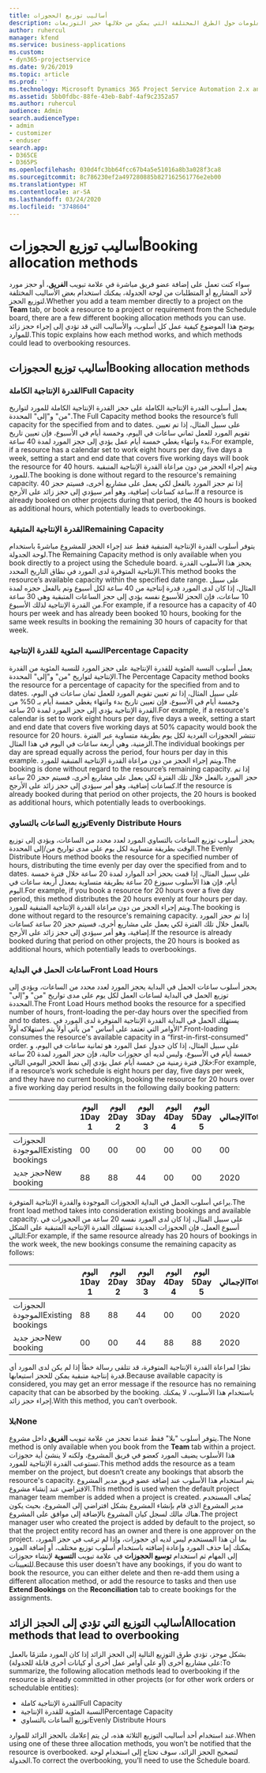 ```yaml
---
title: أساليب توزيع الحجوزات
description: يقدم هذا الموضوع معلومات حول الطرق المختلفة التي يمكن من خلالها حجز التوزيعات.
author: ruhercul
manager: kfend
ms.service: business-applications
ms.custom:
- dyn365-projectservice
ms.date: 9/26/2019
ms.topic: article
ms.prod: ''
ms.technology: Microsoft Dynamics 365 Project Service Automation 2.x and 3.x
ms.assetid: 5bb0fdbc-88fe-43eb-8abf-4af9c2352a57
ms.author: ruhercul
audience: Admin
search.audienceType:
- admin
- customizer
- enduser
search.app:
- D365CE
- D365PS
ms.openlocfilehash: 030d4fc3bb64fcc67b4a5e51016a8b3a028f3ca8
ms.sourcegitcommit: 8c786230ef2a497280885b827162561776e2eb00
ms.translationtype: HT
ms.contentlocale: ar-SA
ms.lasthandoff: 03/24/2020
ms.locfileid: "3748604"
---
```

# <a name="booking-allocation-methods"></a><span data-ttu-id="5db1f-103">أساليب توزيع الحجوزات</span><span class="sxs-lookup"><span data-stu-id="5db1f-103">Booking allocation methods</span></span>

<span data-ttu-id="5db1f-104">سواء كنت تعمل على إضافة عضو فريق مباشرة في علامة تبويب **الفريق**، أو حجز مورد لأحد المشاريع أو المتطلبات من لوحة الجدولة، يمكنك استخدام بعض الأساليب المختلفة لتوزيع الحجز.</span><span class="sxs-lookup"><span data-stu-id="5db1f-104">Whether you add a team member directly to a project on the **Team** tab, or book a resource to a project or requirement from the Schedule board, there are a few different booking allocation methods you can use.</span></span> <span data-ttu-id="5db1f-105">يوضح هذا الموضوع كيفية عمل كل أسلوب، والأساليب التي قد تؤدي إلى إجراء حجز زائد للموارد.</span><span class="sxs-lookup"><span data-stu-id="5db1f-105">This topic explains how each method works, and which methods could lead to overbooking resources.</span></span>

## <a name="booking-allocation-methods"></a><span data-ttu-id="5db1f-106">أساليب توزيع الحجوزات</span><span class="sxs-lookup"><span data-stu-id="5db1f-106">Booking allocation methods</span></span>

### <a name="full-capacity"></a><span data-ttu-id="5db1f-107">القدرة الإنتاجية الكاملة</span><span class="sxs-lookup"><span data-stu-id="5db1f-107">Full Capacity</span></span> 
<span data-ttu-id="5db1f-108">يعمل أسلوب القدرة الإنتاجية الكاملة على حجز القدرة الإنتاجية الكاملة للمورد لتواريخ "من" و"إلى" المحددة.</span><span class="sxs-lookup"><span data-stu-id="5db1f-108">The Full Capacity method books the resource’s full capacity for the specified from and to dates.</span></span> <span data-ttu-id="5db1f-109">على سبيل المثال، إذا تم تعيين تقويم المورد للعمل ثماني ساعات في اليوم، وخمسة أيام في الأسبوع، فإن تعيين تاريخ بدء وانتهاء يغطي خمسة أيام عمل يؤدي إلى حجز المورد لمدة 40 ساعة.</span><span class="sxs-lookup"><span data-stu-id="5db1f-109">For example, if a resource has a calendar set to work eight hours per day, five days a week, setting a start and end date that covers five working days will book the resource for 40 hours.</span></span> <span data-ttu-id="5db1f-110">ويتم إجراء الحجز من دون مراعاة القدرة الإنتاجية المتبقية للمورد.</span><span class="sxs-lookup"><span data-stu-id="5db1f-110">The booking is done without regard to the resource's remaining capacity.</span></span> <span data-ttu-id="5db1f-111">إذا تم حجز المورد بالفعل لكي يعمل على مشاريع أخرى، فسيتم حجز 40 ساعة كساعات إضافية، وهو أمر سيؤدي إلى حجز زائد على الأرجح.</span><span class="sxs-lookup"><span data-stu-id="5db1f-111">If a resource is already booked on other projects during that period, the 40 hours is booked as additional hours, which potentially leads to overbookings.</span></span>

### <a name="remaining-capacity"></a><span data-ttu-id="5db1f-112">القدرة الإنتاجية المتبقية</span><span class="sxs-lookup"><span data-stu-id="5db1f-112">Remaining Capacity</span></span>
<span data-ttu-id="5db1f-113">يتوفر أسلوب القدرة الإنتاجية المتبقية فقط عند إجراء الحجز للمشروع مباشرةً باستخدام لوحة الجدولة.</span><span class="sxs-lookup"><span data-stu-id="5db1f-113">The Remaining Capacity method is only available when you book directly to a project using the Schedule board.</span></span> <span data-ttu-id="5db1f-114">يحجز هذا الأسلوب القدرة الإنتاجية المتوفرة لدى المورد في نطاق التاريخ المحدد.</span><span class="sxs-lookup"><span data-stu-id="5db1f-114">This method books the resource’s available capacity within the specified date range.</span></span> <span data-ttu-id="5db1f-115">على سبيل المثال، إذا كان لدى المورد قدرة إنتاجية من 40 ساعة لكل أسبوع وتم بالفعل حجزه لمدة 10 ساعات، فإن الحجز للأسبوع نفسه يؤدي إلى حجز الساعات المتبقية وهي 30 ساعة من القدرة الإنتاجية لذلك الأسبوع.</span><span class="sxs-lookup"><span data-stu-id="5db1f-115">For example, if a resource has a capacity of 40 hours per week and has already been booked 10 hours, booking for the same week results in booking the remaining 30 hours of capacity for that week.</span></span>

### <a name="percentage-capacity"></a><span data-ttu-id="5db1f-116">النسبة المئوية للقدرة الإنتاجية</span><span class="sxs-lookup"><span data-stu-id="5db1f-116">Percentage Capacity</span></span>
<span data-ttu-id="5db1f-117">يعمل أسلوب النسبة المئوية للقدرة الإنتاجية‬ على حجز المورد للنسبة المئوية من القدرة الإنتاجية لتواريخ "من" و"إلى" المحددة.</span><span class="sxs-lookup"><span data-stu-id="5db1f-117">The Percentage Capacity method books the resource for a percentage of capacity for the specified from and to dates.</span></span> <span data-ttu-id="5db1f-118">على سبيل المثال، إذا تم تعيين تقويم المورد للعمل ثمان ساعات في اليوم، وخمسة أيام في الأسبوع، فإن تعيين تاريخ بدء وانتهاء يغطي خمسة أيام بـ 50% من القدرة الإنتاجية يؤدي إلى حجز المورد لمدة 20 ساعة.</span><span class="sxs-lookup"><span data-stu-id="5db1f-118">For example, if a resource's calendar is set to work eight hours per day, five days a week, setting a start and end date that covers five working days at 50% capacity would book the resource for 20 hours.</span></span> <span data-ttu-id="5db1f-119">تنتشر الحجوزات الفردية لكل يوم بطريقة متساوية عبر الفترة الزمنية، وهي أربعة ساعات في اليوم في هذا المثال.</span><span class="sxs-lookup"><span data-stu-id="5db1f-119">The individual bookings per day are spread equally across the period, four hours per day in this example.</span></span> <span data-ttu-id="5db1f-120">ويتم إجراء الحجز من دون مراعاة القدرة الإنتاجية المتبقية للمورد.</span><span class="sxs-lookup"><span data-stu-id="5db1f-120">The booking is done without regard to the resource’s remaining capacity.</span></span> <span data-ttu-id="5db1f-121">إذا تم حجز المورد بالفعل خلال تلك الفترة لكي يعمل على مشاريع أخرى، فسيتم حجز 20 ساعة كساعات إضافية، وهو أمر سيؤدي إلى حجز زائد على الأرجح.</span><span class="sxs-lookup"><span data-stu-id="5db1f-121">If the resource is already booked during that period on other projects, the 20 hours is booked as additional hours, which potentially leads to overbookings.</span></span>

### <a name="evenly-distribute-hours"></a><span data-ttu-id="5db1f-122">توزيع الساعات بالتساوي‬</span><span class="sxs-lookup"><span data-stu-id="5db1f-122">Evenly Distribute Hours</span></span>
<span data-ttu-id="5db1f-123">يحجز أسلوب توزيع الساعات بالتساوي المورد لعدد محدد من الساعات، ويؤدي إلى توزيع الوقت بطريقة متساوية لكل يوم على مدى تواريخ من/إلى المحددة.‬</span><span class="sxs-lookup"><span data-stu-id="5db1f-123">The Evenly Distribute Hours method books the resource for a specified number of hours, distributing the time evenly per day over the specified from and to dates.</span></span> <span data-ttu-id="5db1f-124">على سبيل المثال، إذا قمت بحجز أحد الموارد لمدة 20 ساعة خلال فترة خمسة أيام، فإن هذا الأسلوب سيوزع 20 ساعة بطريقة متساوية بمعدل أربعة ساعات في اليوم.</span><span class="sxs-lookup"><span data-stu-id="5db1f-124">For example, if you book a resource for 20 hours over a five day period, this method distributes the 20 hours evenly at four hours per day.</span></span> <span data-ttu-id="5db1f-125">ويتم إجراء الحجز من دون مراعاة القدرة الإنتاجية المتبقية للمورد.</span><span class="sxs-lookup"><span data-stu-id="5db1f-125">The booking is done without regard to the resource's remaining capacity.</span></span> <span data-ttu-id="5db1f-126">إذا تم حجز المورد بالفعل خلال تلك الفترة لكي يعمل على مشاريع أخرى، فسيتم حجز 20 ساعة كساعات إضافية، وهو أمر سيؤدي إلى حجز زائد على الأرجح.</span><span class="sxs-lookup"><span data-stu-id="5db1f-126">If the resource is already booked during that period on other projects, the 20 hours is booked as additional hours, which potentially leads to overbookings.</span></span>

### <a name="front-load-hours"></a><span data-ttu-id="5db1f-127">ساعات الحمل في البداية</span><span class="sxs-lookup"><span data-stu-id="5db1f-127">Front Load Hours</span></span>
<span data-ttu-id="5db1f-128">يحجز أسلوب ساعات الحمل في البداية‬ يحجز المورد لعدد محدد من الساعات، ويؤدي إلى توزيع الحمل في البداية لساعات العمل لكل يوم على مدى تواريخ "من" و"إلى" المحددة.‬</span><span class="sxs-lookup"><span data-stu-id="5db1f-128">The Front Load Hours method books the resource for a specified number of hours, front-loading the per-day hours over the specified from and to dates.</span></span> <span data-ttu-id="5db1f-129">يستهلك الحمل في البداية القدرة الإنتاجية المتوفرة لدى المورد في الأوامر التي تعتمد على أساس "من يأتي أولاً يتم استهلاكه أولاً".</span><span class="sxs-lookup"><span data-stu-id="5db1f-129">Front-loading consumes the resource's available capacity in a “first-in-first-consumed” order.</span></span> <span data-ttu-id="5db1f-130">على سبيل المثال، إذا كان جدول عمل المورد هو ثمانية ساعات في اليوم، و خمسة أيام في الأسبوع، وليس لديه أي حجوزات حالية، فإن حجز المورد لمدة 20 ساعة خلال فترة زمنية من خمسة أيام عمل يؤدي إلى نمط الحجز اليومي التالي:</span><span class="sxs-lookup"><span data-stu-id="5db1f-130">For example, if a resource’s work schedule is eight hours per day, five days per week, and they have no current bookings, booking the resource for 20 hours over a five working day period results in the following daily booking pattern:</span></span> 

|                           |    <span data-ttu-id="5db1f-131">اليوم 1</span><span class="sxs-lookup"><span data-stu-id="5db1f-131">Day 1</span></span>    |    <span data-ttu-id="5db1f-132">اليوم 2</span><span class="sxs-lookup"><span data-stu-id="5db1f-132">Day 2</span></span>    |    <span data-ttu-id="5db1f-133">اليوم 3</span><span class="sxs-lookup"><span data-stu-id="5db1f-133">Day 3</span></span>    |    <span data-ttu-id="5db1f-134">اليوم 4</span><span class="sxs-lookup"><span data-stu-id="5db1f-134">Day 4</span></span>    |    <span data-ttu-id="5db1f-135">اليوم 5</span><span class="sxs-lookup"><span data-stu-id="5db1f-135">Day 5</span></span>    |    <span data-ttu-id="5db1f-136">الإجمالي</span><span class="sxs-lookup"><span data-stu-id="5db1f-136">Total</span></span>    |
|---------------------------|-------------|-------------|-------------|-------------|-------------|-------------|
|    <span data-ttu-id="5db1f-137">الحجوزات الموجودة</span><span class="sxs-lookup"><span data-stu-id="5db1f-137">Existing   bookings</span></span>    |    <span data-ttu-id="5db1f-138">0</span><span class="sxs-lookup"><span data-stu-id="5db1f-138">0</span></span>        |    <span data-ttu-id="5db1f-139">0</span><span class="sxs-lookup"><span data-stu-id="5db1f-139">0</span></span>        |    <span data-ttu-id="5db1f-140">0</span><span class="sxs-lookup"><span data-stu-id="5db1f-140">0</span></span>        |    <span data-ttu-id="5db1f-141">0</span><span class="sxs-lookup"><span data-stu-id="5db1f-141">0</span></span>        |    <span data-ttu-id="5db1f-142">0</span><span class="sxs-lookup"><span data-stu-id="5db1f-142">0</span></span>        |    <span data-ttu-id="5db1f-143">0</span><span class="sxs-lookup"><span data-stu-id="5db1f-143">0</span></span>        |
|    <span data-ttu-id="5db1f-144">حجز جديد</span><span class="sxs-lookup"><span data-stu-id="5db1f-144">New   booking</span></span>          |    <span data-ttu-id="5db1f-145">8</span><span class="sxs-lookup"><span data-stu-id="5db1f-145">8</span></span>        |    <span data-ttu-id="5db1f-146">8</span><span class="sxs-lookup"><span data-stu-id="5db1f-146">8</span></span>        |    <span data-ttu-id="5db1f-147">4</span><span class="sxs-lookup"><span data-stu-id="5db1f-147">4</span></span>        |    <span data-ttu-id="5db1f-148">0</span><span class="sxs-lookup"><span data-stu-id="5db1f-148">0</span></span>        |    <span data-ttu-id="5db1f-149">0</span><span class="sxs-lookup"><span data-stu-id="5db1f-149">0</span></span>        |    <span data-ttu-id="5db1f-150">20</span><span class="sxs-lookup"><span data-stu-id="5db1f-150">20</span></span>       |

<span data-ttu-id="5db1f-151">يراعي أسلوب الحمل في البداية الحجوزات الموجودة والقدرة الإنتاجية المتوفرة.</span><span class="sxs-lookup"><span data-stu-id="5db1f-151">The front load method takes into consideration existing bookings and available capacity.</span></span> <span data-ttu-id="5db1f-152">على سبيل المثال، إذا كان لدى المورد نفسه 20 ساعة من الحجوزات في أسبوع العمل، فإن الحجوزات الجديدة تستهلك القدرة الإنتاجية المتبقية على الشكل التالي:</span><span class="sxs-lookup"><span data-stu-id="5db1f-152">For example, if the same resource already has 20 hours of bookings in the work week, the new bookings consume the remaining capacity as follows:</span></span>

|                     | <span data-ttu-id="5db1f-153">اليوم 1</span><span class="sxs-lookup"><span data-stu-id="5db1f-153">Day 1</span></span> | <span data-ttu-id="5db1f-154">اليوم 2</span><span class="sxs-lookup"><span data-stu-id="5db1f-154">Day 2</span></span> | <span data-ttu-id="5db1f-155">اليوم 3</span><span class="sxs-lookup"><span data-stu-id="5db1f-155">Day 3</span></span> | <span data-ttu-id="5db1f-156">اليوم 4</span><span class="sxs-lookup"><span data-stu-id="5db1f-156">Day 4</span></span> | <span data-ttu-id="5db1f-157">اليوم 5</span><span class="sxs-lookup"><span data-stu-id="5db1f-157">Day 5</span></span> | <span data-ttu-id="5db1f-158">الإجمالي</span><span class="sxs-lookup"><span data-stu-id="5db1f-158">Total</span></span> |
|---------------------|-------|-------|-------|-------|-------|-------|
| <span data-ttu-id="5db1f-159">الحجوزات الموجودة</span><span class="sxs-lookup"><span data-stu-id="5db1f-159">Existing   bookings</span></span> | <span data-ttu-id="5db1f-160">8</span><span class="sxs-lookup"><span data-stu-id="5db1f-160">8</span></span>     | <span data-ttu-id="5db1f-161">8</span><span class="sxs-lookup"><span data-stu-id="5db1f-161">8</span></span>     | <span data-ttu-id="5db1f-162">4</span><span class="sxs-lookup"><span data-stu-id="5db1f-162">4</span></span>     | <span data-ttu-id="5db1f-163">0</span><span class="sxs-lookup"><span data-stu-id="5db1f-163">0</span></span>     | <span data-ttu-id="5db1f-164">0</span><span class="sxs-lookup"><span data-stu-id="5db1f-164">0</span></span>     | <span data-ttu-id="5db1f-165">20</span><span class="sxs-lookup"><span data-stu-id="5db1f-165">20</span></span>    |
| <span data-ttu-id="5db1f-166">حجز جديد</span><span class="sxs-lookup"><span data-stu-id="5db1f-166">New   booking</span></span>       | <span data-ttu-id="5db1f-167">0</span><span class="sxs-lookup"><span data-stu-id="5db1f-167">0</span></span>     | <span data-ttu-id="5db1f-168">0</span><span class="sxs-lookup"><span data-stu-id="5db1f-168">0</span></span>     | <span data-ttu-id="5db1f-169">4</span><span class="sxs-lookup"><span data-stu-id="5db1f-169">4</span></span>     | <span data-ttu-id="5db1f-170">8</span><span class="sxs-lookup"><span data-stu-id="5db1f-170">8</span></span>     | <span data-ttu-id="5db1f-171">8</span><span class="sxs-lookup"><span data-stu-id="5db1f-171">8</span></span>     | <span data-ttu-id="5db1f-172">20</span><span class="sxs-lookup"><span data-stu-id="5db1f-172">20</span></span>    |

<span data-ttu-id="5db1f-173">نظرًا لمراعاة القدرة الإنتاجية المتوفرة، قد تتلقى رسالة خطأ إذا لم يكن لدى المورد أي قدرة إنتاجية متبقية يمكن للحجز استيعابها.</span><span class="sxs-lookup"><span data-stu-id="5db1f-173">Because available capacity is considered, you may get an error message if the resource has no remaining capacity that can be absorbed by the booking.</span></span> <span data-ttu-id="5db1f-174">باستخدام هذا الأسلوب، لا يمكنك إجراء حجز زائد.</span><span class="sxs-lookup"><span data-stu-id="5db1f-174">With this method, you can’t overbook.</span></span>

### <a name="none"></a><span data-ttu-id="5db1f-175">بلا</span><span class="sxs-lookup"><span data-stu-id="5db1f-175">None</span></span>
<span data-ttu-id="5db1f-176">يتوفر أسلوب "بلا" فقط عندما تحجز من علامة تبويب **الفريق** داخل مشروع.</span><span class="sxs-lookup"><span data-stu-id="5db1f-176">The None method is only available when you book from the **Team** tab within a project.</span></span> <span data-ttu-id="5db1f-177">هذا الأسلوب يضيف المورد كعضو في فريق المشروع، ولكنه لا ينشئ أية حجوزات تستوعب القدرة الإنتاجية للمورد.</span><span class="sxs-lookup"><span data-stu-id="5db1f-177">This method adds the resource as a team member on the project, but doesn’t create any bookings that absorb the resource's capacity.</span></span> <span data-ttu-id="5db1f-178">يتم استخدام هذا الأسلوب عند إضافة عضو فريق مدير المشروع الافتراضي عند إنشاء مشروع.</span><span class="sxs-lookup"><span data-stu-id="5db1f-178">This method is used when the default project manager team member is added when a project is created.</span></span> <span data-ttu-id="5db1f-179">يُضاف المستخدم مدير المشروع الذي قام بإنشاء المشروع بشكل افتراضي إلى المشروع، بحيث يكون هناك مالك لسجل كيان المشروع بالإضافة إلى موافق على المشروع.</span><span class="sxs-lookup"><span data-stu-id="5db1f-179">The project manager user who created the project is added by default to the project, so that the project entity record has an owner and there is one approver on the project.</span></span> <span data-ttu-id="5db1f-180">بما أن هذا المستخدم ليس لديه أي حجوزات، وإذا لم ترغب في حجز المورد، يمكنك إما حذف المورد وإعادة إضافته باستخدام أسلوب توزيع مختلف، أو إضافة المورد إلى المهام ثم استخدام **توسيع الحجوزات** في علامة تبويب **التسوية** لإنشاء حجوزات للتعيينات.</span><span class="sxs-lookup"><span data-stu-id="5db1f-180">Because this user doesn't have any bookings, if you do want to book the resource, you can either delete and then re-add them using a different allocation method, or add the resource to tasks and then use **Extend Bookings** on the **Reconciliation** tab to create bookings for the assignments.</span></span>

## <a name="allocation-methods-that-lead-to-overbooking"></a><span data-ttu-id="5db1f-181">أساليب التوزيع التي تؤدي إلى الحجز الزائد</span><span class="sxs-lookup"><span data-stu-id="5db1f-181">Allocation methods that lead to overbooking</span></span>
<span data-ttu-id="5db1f-182">بشكل موجز، تؤدي طرق التوزيع التالية إلى الحجز الزائد إذا كان المورد ملتزمًا بالعمل على مشاريع أخرى (أو على أوامر عمل أخرى أو كيانات أخرى قابلة للجدولة):</span><span class="sxs-lookup"><span data-stu-id="5db1f-182">To summarize, the following allocation methods lead to overbooking if the resource is already committed in other projects (or for other work orders or schedulable entities):</span></span>

- <span data-ttu-id="5db1f-183">القدرة الإنتاجية كاملة</span><span class="sxs-lookup"><span data-stu-id="5db1f-183">Full Capacity</span></span>
- <span data-ttu-id="5db1f-184">النسبة المئوية للقدرة الإنتاجية</span><span class="sxs-lookup"><span data-stu-id="5db1f-184">Percentage Capacity</span></span>
- <span data-ttu-id="5db1f-185">توزيع الساعات بالتساوي‬</span><span class="sxs-lookup"><span data-stu-id="5db1f-185">Evenly Distribute Hours</span></span>

<span data-ttu-id="5db1f-186">عند استخدام أحد أساليب التوزيع الثلاثة هذه، لن يتم إعلامك بالحجز الزائد للموارد.</span><span class="sxs-lookup"><span data-stu-id="5db1f-186">When using one of these three allocation methods, you won’t be notified that the resource is overbooked.</span></span> <span data-ttu-id="5db1f-187">لتصحيح الحجز الزائد، سوف تحتاج إلى استخدام لوحة الجدولة.</span><span class="sxs-lookup"><span data-stu-id="5db1f-187">To correct the overbooking, you’ll need to use the Schedule board.</span></span>
